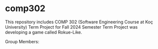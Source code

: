 # comp302

This repository includes COMP 302 (Software Engineering Course at Koç University) Term Project for Fall 2024 Semester
Term Project was developing a game called Rokue-Like.
 
Group Members:

